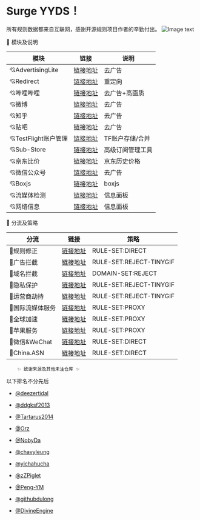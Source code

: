 # Surge YYDS！ 

所有规则数据都来自互联网，感谢开源规则项目作者的辛勤付出。
![Image text](https://raw.githubusercontent.com/Hpxwd/Surge/main/Surge.png)

:baby_bottle: 模块及说明
   
|模块|链接|说明|
|--|--|--|
|:cupid:AdvertisingLite|[链接地址](https://raw.githubusercontent.com/blackmatrix7/ios_rule_script/master/rewrite/Surge/AdvertisingLite/AdvertisingLite.sgmodule)|去广告
|:cupid:Redirect|[链接地址](https://raw.githubusercontent.com/blackmatrix7/ios_rule_script/master/rewrite/Surge/Redirect/Redirect.sgmodule)|重定向
|:cupid:哔哩哔哩|[链接地址](https://raw.githubusercontent.com/Hpxwd/Surge/main/Module/Bilibili.sgmodule)|去广告+高画质
|:cupid:微博|[链接地址](https://raw.githubusercontent.com/Hpxwd/Surge/main/Module/Weibo.sgmodule)|去广告
|:cupid:知乎|[链接地址](https://raw.githubusercontent.com/Hpxwd/Surge/main/Module/Zhihu.sgmodule)|去广告
|:cupid:贴吧|[链接地址](https://raw.githubusercontent.com/Hpxwd/Surge/main/Module/Tieba)|去广告
|:cupid:TestFlight账户管理|[链接地址](https://raw.githubusercontent.com/Hpxwd/Surge/main/Module/TestFlight)|TF账户存储/合并
|:cupid:Sub-Store|[链接地址](https://raw.githubusercontent.com/Hpxwd/Surge/main/Module/Sub-Store)|高级订阅管理工具
|:cupid:京东比价|[链接地址](https://raw.githubusercontent.com/Hpxwd/Surge/main/Module/JD_Price)|京东历史价格
|:cupid:微信公众号|[链接地址](https://raw.githubusercontent.com/Hpxwd/Surge/main/Module/WeChat)|去广告
|:cupid:Boxjs|[链接地址](https://raw.githubusercontent.com/Hpxwd/Surge/main/Module/Boxjs)|boxjs
|:cupid:流媒体检测|[链接地址](https://raw.githubusercontent.com/Hpxwd/Surge/main/Module/Stream-All)|信息面板
|:cupid:网络信息|[链接地址](https://raw.githubusercontent.com/Hpxwd/Surge/main/Module/Network-Info)|信息面板

</details>

:baby_bottle: 分流及策略
   
|分流|链接|策略|
|--|--|--|
|:love_letter:规则修正|[链接地址](https://raw.githubusercontent.com/DivineEngine/Profiles/master/Surge/Ruleset/Unbreak.list)|RULE-SET:DIRECT
|:love_letter:广告拦截|[链接地址](https://raw.githubusercontent.com/DivineEngine/Profiles/master/Surge/Ruleset/Guard/Advertising.list)|RULE-SET:REJECT-TINYGIF
|:love_letter:域名拦截|[链接地址](https://raw.githubusercontent.com/DivineEngine/Profiles/master/Surge/Ruleset/Guard/AdvertisingPlus.list)|DOMAIN-SET:REJECT
|:love_letter:隐私保护|[链接地址](https://raw.githubusercontent.com/DivineEngine/Profiles/master/Surge/Ruleset/Guard/Privacy.list)|RULE-SET:REJECT-TINYGIF
|:love_letter:运营商劫持|[链接地址](https://raw.githubusercontent.com/DivineEngine/Profiles/master/Surge/Ruleset/Guard/Hijacking.list)|RULE-SET:REJECT-TINYGIF
|:love_letter:国际流媒体服务|[链接地址](https://raw.githubusercontent.com/DivineEngine/Profiles/master/Surge/Ruleset/StreamingMedia/Streaming.list)|RULE-SET:PROXY
|:love_letter:全球加速|[链接地址](https://raw.githubusercontent.com/DivineEngine/Profiles/master/Surge/Ruleset/Global.list)|RULE-SET:PROXY
|:love_letter:苹果服务|[链接地址](https://raw.githubusercontent.com/DivineEngine/Profiles/master/Surge/Ruleset/Extra/Apple/Apple.list)|RULE-SET:PROXY
|:love_letter:微信&WeChat|[链接地址](https://raw.githubusercontent.com/NobyDa/Script/master/Surge/WeChat.list)|RULE-SET:DIRECT
|:love_letter:China.ASN|[链接地址](https://raw.githubusercontent.com/VirgilClyne/GetSomeFries/main/ruleset/ASN.China.list)|RULE-SET:DIRECT

</details>

        ✨ 致谢来源及其他未注仓库 ✨


以下排名不分先后

* [@deezertidal](https://github.com/deezertidal)

* [@ddgksf2013](https://github.com/ddgksf2013)

* [@Tartarus2014](https://github.com/Tartarus2014)

* [@Orz](https://github.com/Orz-3/mini)

* [@NobyDa](https://github.com/NobyDa)

* [@chavyleung](https://github.com/chavyleung)

* [@yichahucha](https://github.com/yichahucha)

* [@zZPiglet](https://github.com/zZPiglet/Task.git)

* [@Peng-YM](https://github.com/Peng-YM/QuanX)

* [@githubdulong](https://github.com/githubdulong/Script)

* [@DivineEngine](https://github.com/DivineEngine)

 </details>
